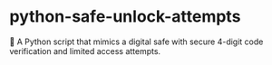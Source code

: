 # python-safe-unlock-attempts
🔐 A Python script that mimics a digital safe with secure 4-digit code verification and limited access attempts.
